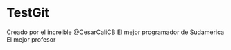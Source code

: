 # TestGit

Creado por el increible @CesarCaliCB
El mejor programador de Sudamerica
El mejor profesor
